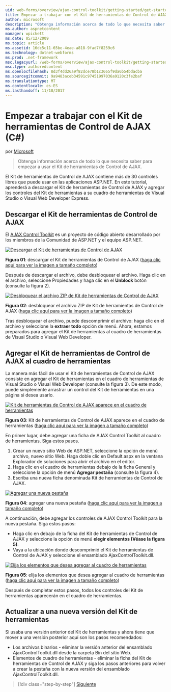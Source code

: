 ```yaml
---
uid: web-forms/overview/ajax-control-toolkit/getting-started/get-started-with-the-ajax-control-toolkit-cs
title: Empezar a trabajar con el Kit de herramientas de Control de AJAX (C#) | Documentos de Microsoft
author: microsoft
description: "Obtenga información acerca de todo lo que necesita saber para empezar a usar el Kit de herramientas de Control de AJAX."
ms.author: aspnetcontent
manager: wpickett
ms.date: 05/12/2009
ms.topic: article
ms.assetid: 16dc5c11-65be-4eae-a818-9fad7f8259c6
ms.technology: dotnet-webforms
ms.prod: .net-framework
msc.legacyurl: /web-forms/overview/ajax-control-toolkit/getting-started/get-started-with-the-ajax-control-toolkit-cs
msc.type: authoredcontent
ms.openlocfilehash: 8d3f4dd26a9f82dce78b1c3665f9da6b54bdacba
ms.sourcegitcommit: 9a9483aceb34591c97451997036a9120c3fe2baf
ms.translationtype: MT
ms.contentlocale: es-ES
ms.lasthandoff: 11/10/2017
---
```

<a name="get-started-with-the-ajax-control-toolkit-c"></a>Empezar a trabajar con el Kit de herramientas de Control de AJAX (C#)
====================
por [Microsoft](https://github.com/microsoft)

> Obtenga información acerca de todo lo que necesita saber para empezar a usar el Kit de herramientas de Control de AJAX.


El Kit de herramientas de Control de AJAX contiene más de 30 controles libres que puede usar en las aplicaciones ASP.NET. En este tutorial, aprenderá a descargar el Kit de herramientas de Control de AJAX y agregar los controles del Kit de herramientas a su cuadro de herramientas de Visual Studio o Visual Web Developer Express.

## <a name="downloading-the-ajax-control-toolkit"></a>Descargar el Kit de herramientas de Control de AJAX

El [AJAX Control Toolkit](http://devexpress.com/act) es un proyecto de código abierto desarrollado por los miembros de la Comunidad de ASP.NET y el equipo ASP.NET. 


[![Descargar el Kit de herramientas de Control de AJAX](get-started-with-the-ajax-control-toolkit-cs/_static/image1.jpg)](get-started-with-the-ajax-control-toolkit-cs/_static/image1.png)

**Figura 01**: descargar el Kit de herramientas de Control de AJAX ([haga clic aquí para ver la imagen a tamaño completo](get-started-with-the-ajax-control-toolkit-cs/_static/image2.png))


Después de descargar el archivo, debe desbloquear el archivo. Haga clic en el archivo, seleccione Propiedades y haga clic en el **Unblock** botón (consulte la figura 2).


[![Desbloquear el archivo ZIP de Kit de herramientas de Control de AJAX](get-started-with-the-ajax-control-toolkit-cs/_static/image2.jpg)](get-started-with-the-ajax-control-toolkit-cs/_static/image3.png)

**Figura 02**: desbloquear el archivo ZIP de Kit de herramientas de Control de AJAX ([haga clic aquí para ver la imagen a tamaño completo](get-started-with-the-ajax-control-toolkit-cs/_static/image4.png))


Tras desbloquear el archivo, puede descomprimir el archivo: haga clic en el archivo y seleccione la **extraer todo** opción de menú. Ahora, estamos preparados para agregar el Kit de herramientas al cuadro de herramientas de Visual Studio o Visual Web Developer.

## <a name="adding-the-ajax-control-toolkit-to-the-toolbox"></a>Agregar el Kit de herramientas de Control de AJAX al cuadro de herramientas

La manera más fácil de usar el Kit de herramientas de Control de AJAX consiste en agregar el Kit de herramientas en el cuadro de herramientas de Visual Studio o Visual Web Developer (consulte la figura 3). De este modo, puede simplemente arrastrar un control del Kit de herramientas en una página si desea usarlo.


[![Kit de herramientas de Control de AJAX aparece en el cuadro de herramientas](get-started-with-the-ajax-control-toolkit-cs/_static/image3.jpg)](get-started-with-the-ajax-control-toolkit-cs/_static/image5.png)

**Figura 03**: Kit de herramientas de Control de AJAX aparece en el cuadro de herramientas ([haga clic aquí para ver la imagen a tamaño completo](get-started-with-the-ajax-control-toolkit-cs/_static/image6.png))


En primer lugar, debe agregar una ficha de AJAX Control Toolkit al cuadro de herramientas. Siga estos pasos.

1. Crear un nuevo sitio Web de ASP.NET, seleccione la opción de menú archivo, nuevo sitio Web. Haga doble clic en Default.aspx en la ventana Explorador de soluciones para abrir el archivo en el editor.
2. Haga clic en el cuadro de herramientas debajo de la ficha General y seleccione la opción de menú **Agregar pestaña** (consulte la figura 4).
3. Escriba una nueva ficha denominada Kit de herramientas de Control de AJAX.


[![Agregar una nueva pestaña](get-started-with-the-ajax-control-toolkit-cs/_static/image4.jpg)](get-started-with-the-ajax-control-toolkit-cs/_static/image7.png)

**Figura 04**: agregar una nueva pestaña ([haga clic aquí para ver la imagen a tamaño completo](get-started-with-the-ajax-control-toolkit-cs/_static/image8.png))


A continuación, debe agregar los controles de AJAX Control Toolkit para la nueva pestaña. Siga estos pasos:

- Haga clic en debajo de la ficha del Kit de herramientas de Control de AJAX y seleccione la opción de menú **elegir elementos (Véase la figura 5)**.
- Vaya a la ubicación donde descomprimió el Kit de herramientas de Control de AJAX y seleccione el ensamblado AjaxControlToolkit.dll.


[![Elija los elementos que desea agregar al cuadro de herramientas](get-started-with-the-ajax-control-toolkit-cs/_static/image5.jpg)](get-started-with-the-ajax-control-toolkit-cs/_static/image9.png)

**Figura 05**: elija los elementos que desea agregar al cuadro de herramientas ([haga clic aquí para ver la imagen a tamaño completo](get-started-with-the-ajax-control-toolkit-cs/_static/image10.png))


Después de completar estos pasos, todos los controles del Kit de herramientas aparecerán en el cuadro de herramientas.

## <a name="upgrading-to-a-new-version-of-the-toolkit"></a>Actualizar a una nueva versión del Kit de herramientas

Si usaba una versión anterior del Kit de herramientas y ahora tiene que mover a una versión posterior aquí son los pasos recomendados:

- Los archivos binarios - eliminar la versión anterior del ensamblado AjaxControlToolkit.dll desde la carpeta Bin del sitio Web.
- Elementos de cuadro de herramientas - eliminar la ficha del Kit de herramientas de Control de AJAX y siga los pasos anteriores para volver a crear la pestaña con la nueva versión del ensamblado AjaxControlToolkit.dll.

>[!div class="step-by-step"]
[Siguiente](using-ajax-control-toolkit-controls-and-control-extenders-cs.md)
